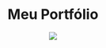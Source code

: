 <h1 align="center"> Meu Portfólio </h1>
<p align="center">
    <img src="https://user-images.githubusercontent.com/58652794/100681455-81073480-3352-11eb-9d04-fd00f407f8ce.gif">
</p>
